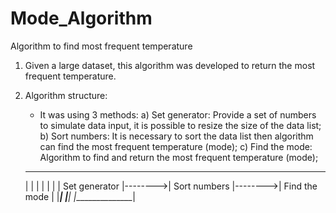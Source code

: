# Mode_Algorithm

Algorithm to find most frequent temperature

1) Given a large dataset, this algorithm was developed to return the most frequent temperature.

2) Algorithm structure:
   - It was using 3 methods:
     a) Set generator: Provide a set of numbers to simulate data input, it is possible to resize the size of the data list;
     b) Sort numbers: It is necessary to sort the data list then algorithm can find the most frequent temperature (mode);
     c) Find the mode: Algorithm to find and return the most frequent temperature (mode);

    _______________           ______________           _______________
   |               |         |              |         |               |
   | Set generator |-------->| Sort numbers |-------->| Find the mode |
   |_______________|         |______________|         |_______________|
